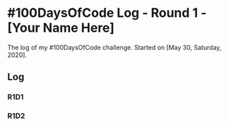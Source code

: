 # #100DaysOfCode Log - Round 1 - [Your Name Here]

The log of my #100DaysOfCode challenge. Started on [May 30, Saturday, 2020].

## Log

### R1D1 


### R1D2
